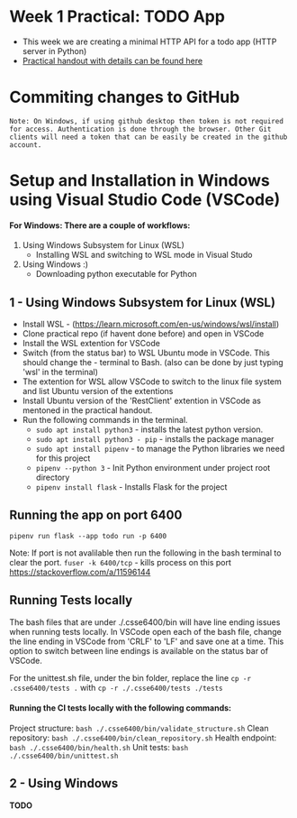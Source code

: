 # Week 1 Practical: TODO App

- This week we are creating a minimal HTTP API for a todo app (HTTP server in Python) 
- [Practical handout with details can be found here](https://csse6400.uqcloud.net/practicals/week01.pdf)

# Commiting changes to GitHub
	Note: On Windows, if using github desktop then token is not required 
	for access. Authentication is done through the browser.	Other Git 
	clients will need a token that can be easily be created in the github account.
	
# Setup and Installation in Windows using Visual Studio Code (VSCode)

#### For Windows: There are a couple of workflows:
1. Using Windows Subsystem for Linux (WSL)
	- Installing WSL and switching to WSL mode in Visual Studo
2. Using Windows :)
	- Downloading python executable for Python


## 1 - Using Windows Subsystem for Linux (WSL)

- Install WSL - (https://learn.microsoft.com/en-us/windows/wsl/install)
- Clone practical repo (if havent done before) and open in VSCode
- Install the WSL extention for VSCode
- Switch (from the status bar) to WSL Ubuntu mode in VSCode. This should change the - terminal to Bash. (also can be done by just typing 'wsl' in the terminal)
- The extention for WSL allow VSCode to switch to the linux file system and list Ubuntu version of the extentions
- Install Ubuntu version of the 'RestClient' extention in VSCode as mentoned in the practical handout.
- Run the following commands in the terminal.
	- ```sudo apt install python3``` - installs the latest python version.
	- ```sudo apt install python3 - pip``` - installs the package manager
	- ```sudo apt install pipenv``` - to manage the Python libraries we need for this project
	- ```pipenv --python 3``` - Init Python environment under project root directory
	- ```pipenv install flask``` - Installs Flask for the project


## Running the app on port 6400
```pipenv run flask --app todo run -p 6400```

Note: If port is not avalilable then run the following in the bash terminal to clear the port.
```fuser -k 6400/tcp``` - kills process on this port
https://stackoverflow.com/a/11596144


## Running Tests locally

The bash files that are under ./.csse6400/bin will have line ending issues when running tests locally.  In VSCode open each of the bash file, change the line ending in VSCode from 'CRLF' to 'LF' and save one at a time. This option to switch between line endings is available on the status bar of VSCode.

For the unittest.sh file, under the bin folder, replace the line 
```cp -r .csse6400/tests .``` with ```cp -r ./.csse6400/tests ./tests```

#### Running the CI tests locally with the following commands:

Project structure: ```bash ./.csse6400/bin/validate_structure.sh```
Clean repository: ```bash ./.csse6400/bin/clean_repository.sh```
Health endpoint: ``` bash ./.csse6400/bin/health.sh```
Unit tests: ```bash ./.csse6400/bin/unittest.sh```


## 2 - Using Windows

 **TODO** 